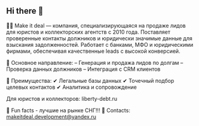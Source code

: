 ## Hi there 👋

🙋‍♀️ Make it deal — компания, специализирующаяся на продаже лидов для юристов и коллекторских агентств с 2010 года. Поставляет проверенные контакты должников и юридически значимые данные для взыскания задолженностей. Работает с банками, МФО и юридическими фирмами, обеспечивая качественные leads с высокой конверсией.

🔹 Основное направление:
– Генерация и продажа лидов по долгам
– Проверка данных должников
– Интеграция с CRM клиентов

🔹 Преимущества:
✔ Легальные базы данных
✔ Точечный подбор целевых контактов
✔ Аналитика и сопровождение

Для юристов и коллекторов: liberty-debt.ru

🍿 Fun facts - лучшие на рынке СНГ!!!
🧙 Contacts: makeitdeal.development@yandex.ru

